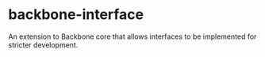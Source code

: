 backbone-interface
==================

An extension to Backbone core that allows interfaces to be implemented for stricter development.